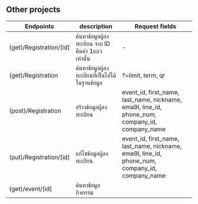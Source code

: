 
## Other projects

| Endpoints | description |Request fields|
| --- | --- | ------|
| (get)/Registration/[id] |ค้นหาข้อมูลผู้ลงทะเบียน จาก ID คืนค่า 1แถวเท่านั้น | -
| (get)/Registration |ค้นหาข้อมูลผู้ลงทะเบียนที่เป็นไปได้ในฐานข้อมูล | ?=limit,  term, qr
| (post)/Registration | สร้างข้อมูลผู้ลงทะเบียน | event_id, first_name, last_name, nickname, ema9l, line_id, phone_num, company_id, company_name
| (put)/Registration/[id] | แก้ไขข้อมูลผู้ลงทะเบียน  | event_id, first_name, last_name, nickname, ema9l, line_id, phone_num, company_id, company_name
| (get)/event/[id] | ค้นหาข้อมูลกิจกรรม | 

